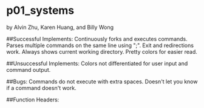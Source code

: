 # p01_systems
by Alvin Zhu, Karen Huang, and Billy Wong

##Successful Implements:
	Continuously forks and executes commands.
	Parses multiple commands on the same line using ";".
	Exit and redirections work.
	Always shows current working directory.
	Pretty colors for easier read.

##Unsuccessful Implements:
	Colors not differentiated for user input and command output.

##Bugs:
	Commands do not execute with extra spaces.
	Doesn't let you know if a command doesn't work.

##Function Headers: